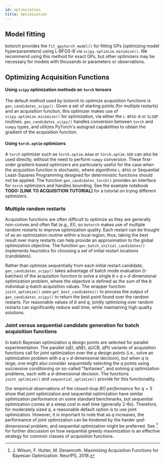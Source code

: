 ```yaml
---
id: optimization
title: Optimization
---
```


## Model fitting

botorch provides the `fit_gpytorch_model()` for fitting GPs (optimizing model hyperparameters) using L-BFGS-B via `scipy.optimize.minimize()`.  We recommend using this method for exact GPs, but other optimizers may be necessary for models with thousands or parameters or observations.

## Optimizing Acquisition Functions

#### Using `scipy` optimization methods on `torch` tensors

The default method used by botorch to optimize acquisition functions is
`gen_candidates_scipy()`. Given a set of starting points (for multiple restarts) and an acquisition function,
this optimizer makes use of `scipy.optimize.minimize()` for optimization,
via either the `L-BFGS-B` or `SLSQP` routines.  `gen_candidates_scipy()` handles conversion between `torch` and `numpy` types, and utilizes PyTorch's autograd capabilities to obtain the gradient of the acquisition function.

#### Using `torch.optim` optimizers

A `torch` optimizer such as `torch.optim.Adam` or `torch.optim.SGD` can also be
used directly, without the need to perform `numpy` conversion. These first-order
gradient-based optimizers are particularly useful for the case when the
acquisition function is stochastic, where algorithms `L-BFGS` or Sequential
Least-Squares Programming designed for deterministic functions should not be
applied. The function `gen_candidates_torch()` provides an interface for `torch`
optimizers and handles bounding. See the example notebook
**TODO: [LINK TO ACQUISITION TUTORIAL]** for a tutorial on trying different
optimizers.

### Multiple random restarts

Acquisition functions are often difficult to optimize as they are generally
non-convex and often flat (e.g., EI), so `botorch` makes use of multiple random
restarts to improve optimization quality. Each restart can be thought of as an
optimization routine within a local region; thus, taking the best result over
many restarts can help provide an approximation to the global optimization
objective. The function `gen_batch_initial_candidates()` implements heuristics
for choosing a set of initial restart locations (candidates).

Rather than optimize sequentially from each initial restart
candidate, `gen_candidates_scipy()` takes advantage of batch mode
evaluation (t-batches) of the acquisition function to solve a single
$b \times q \times d$-dimensional optimization problem, where the objective is
defined as the sum of the $b$ individual q-batch acquisition values.
The wrapper function `joint_optimize()` uses `get_best_candidates()` to process the
output of `gen_candidates_scipy()` to return the best point found over the random
restarts. For reasonable values of $b$ and $q$, jointly optimizing over random
restarts can significantly reduce wall time, while maintaining high quality
solutions.

### Joint versus sequential candidate generation for batch acquisition functions

In batch Bayesian optimization $q$ design points are selected for parallel experimentation. The parallel (qEI, qNEI, qUCB, qPI) variants of acquisition functions call
for *joint* optimization over the $q$ design points (i.e., solve an optimization
problem with a $q \times d$-dimensional decision), but when $q$ is large, one
might also consider *sequentially* selecting the $q$ points using successive
conditioning on so-called "fantasies", and solving $q$ optimization problems, each with a $d$-dimensional
decision. The functions `joint_optimize()` and `sequential_optimize()` provide for
this functionality.

Our empirical observations of the *closed-loop BO performance* for $q = 5$ show
that joint optimization and sequential optimization have similar optimization performance on
some standard benchmarks, but sequential optimization comes at a steep cost in
wall time (generally 2-6x). Therefore, for moderately sized $q$, a reasonable
default option is to use joint optimization.
However, it is important to note that as $q$ increases, the performance of joint
optimization can be hindered by the harder $q x d$-dimensional problem, and
sequential optimization might be preferred. See [^Wilson2018] for further
discussion on how sequential greedy maximization is an effective strategy for
common classes of acquisition functions.

[^Wilson2018]: J. Wilson, F. Hutter, M. Deisenroth. Maximizing Acquisition
Functions for Bayesian Optimization. NeurIPS, 2018.
